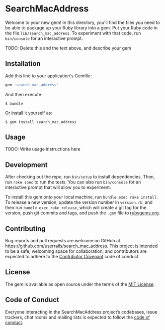 # SearchMacAddress

Welcome to your new gem! In this directory, you'll find the files you need to be able to package up your Ruby library into a gem. Put your Ruby code in the file `lib/search_mac_address`. To experiment with that code, run `bin/console` for an interactive prompt.

TODO: Delete this and the text above, and describe your gem

## Installation

Add this line to your application's Gemfile:

```ruby
gem 'search_mac_address'
```

And then execute:

    $ bundle

Or install it yourself as:

    $ gem install search_mac_address

## Usage

TODO: Write usage instructions here

## Development

After checking out the repo, run `bin/setup` to install dependencies. Then, run `rake spec` to run the tests. You can also run `bin/console` for an interactive prompt that will allow you to experiment.

To install this gem onto your local machine, run `bundle exec rake install`. To release a new version, update the version number in `version.rb`, and then run `bundle exec rake release`, which will create a git tag for the version, push git commits and tags, and push the `.gem` file to [rubygems.org](https://rubygems.org).

## Contributing

Bug reports and pull requests are welcome on GitHub at https://github.com/userrails/search_mac_address. This project is intended to be a safe, welcoming space for collaboration, and contributors are expected to adhere to the [Contributor Covenant](http://contributor-covenant.org) code of conduct.

## License

The gem is available as open source under the terms of the [MIT License](https://opensource.org/licenses/MIT).

## Code of Conduct

Everyone interacting in the SearchMacAddress project’s codebases, issue trackers, chat rooms and mailing lists is expected to follow the [code of conduct](https://github.com/userrails/search_mac_address/blob/master/CODE_OF_CONDUCT.md).
